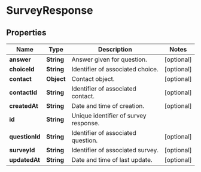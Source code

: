 
# SurveyResponse

## Properties
Name | Type | Description | Notes
------------ | ------------- | ------------- | -------------
**answer** | **String** | Answer given for question. |  [optional]
**choiceId** | **String** | Identifier of associated choice. |  [optional]
**contact** | **Object** | Contact object. |  [optional]
**contactId** | **String** | Identifier of associated contact. |  [optional]
**createdAt** | **String** | Date and time of creation. |  [optional]
**id** | **String** | Unique identifier of survey response. | 
**questionId** | **String** | Identifier of associated question. |  [optional]
**surveyId** | **String** | Identifier of associated survey. |  [optional]
**updatedAt** | **String** | Date and time of last update. |  [optional]



